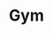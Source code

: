 ---
layout: gym
title: Gym
permalink: /gym
hero-banner:
    media:
        video: 
        image: /assets/image/gym-hero.jpg
    title: In Struggle There's Growth
    description: 
    video-modal:
        text:
        video-id: 
    cta:
        text: 
        link: 
        email:
row-banner:
    image: /assets/image/gym-row.jpg
    title: Our Gym
    description: Level Ground Mixed Martial Arts empowers and connects our community through health and fitness. Our 6,500 square foot facility includes a dedicated mat space and weight area.  In addition to our classes, we provide Personal Training as well as Private Lessons in Martial Arts, Self-Defense, and Yoga (pricing available upon request.)

text-cta-banner:
    title: 22 or under? Check out our Success Tracks.
    description: If you are 22 or under, you qualify for free training by joining one of our Success Tracks. Our College Access programs includes tutoring and connection to 2 and 4 year university options. Our Student Trainer program trains you to become a fitness professional, and links you to an internship with a Boston-based gym.
    cta:
        text: View Tracks
        link: /success-tracks
        email:
lists:
    - title: Class Schedule
      bullets:
        - title: 
          description: "Mondays: 6 pm Mixed Martial Arts"
        - title:
          description: "Tuesdays: 5:45 pm Yoga, 7 pm Brazilian Jiu Jitsu"
        - title: 
          description: "Thursdays: 7 pm Muay Thai + No Gi Jiu Jitsu"
      footnote: We offer a diverse set of classes suited for Martial Arts and Yoga practitioners of all skill levels. Jiu Jitsu uniforms and all necessary equipment is provided.
    - title: Pricing 
      bullets:
        - title: Youth under 22
          description: Free (participation in Success Tracks encouraged)
        - title: Adults
          description: "Community Membership: $30/month for residents of Dorchester, Roxbury, and Mattapan"
        - title: 
          description: "Standard Membership: $50-$75/month recommended (pay what you can)"
      footnote:   
---